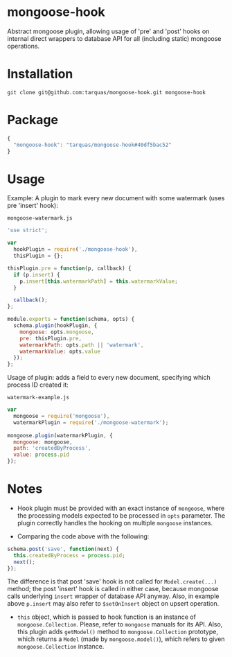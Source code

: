# mongoose-hook
Abstract mongoose plugin, allowing usage of 'pre' and 'post' hooks on internal direct wrappers to database API for all (including static) mongoose operations.

# Installation
```shell
git clone git@github.com:tarquas/mongoose-hook.git mongoose-hook
```

# Package
```js
{
  "mongoose-hook": "tarquas/mongoose-hook#40df5bac52"
}
```

# Usage

Example: A plugin to mark every new document with some watermark (uses pre 'insert' hook):

`mongoose-watermark.js`
```js
'use strict';

var
  hookPlugin = require('./mongoose-hook'),
  thisPlugin = {};

thisPlugin.pre = function(p, callback) {
  if (p.insert) {
    p.insert[this.watermarkPath] = this.watermarkValue;
  }

  callback();
};

module.exports = function(schema, opts) {
  schema.plugin(hookPlugin, {
    mongoose: opts.mongoose,
    pre: thisPlugin.pre,
    watermarkPath: opts.path || 'watermark',
    watermarkValue: opts.value
  });
};
```

Usage of plugin: adds a field to every new document, specifying which process ID created it:

`watermark-example.js`
```js
var
  mongoose = require('mongoose'),
  watermarkPlugin = require('./mongoose-watermark');
  
mongoose.plugin(watermarkPlugin, {
  mongoose: mongoose,
  path: 'createdByProcess',
  value: process.pid
});
```

# Notes

* Hook plugin must be provided with an exact instance of `mongoose`, where the processing models expected to be processed in `opts` parameter. The plugin correctly handles the hooking on multiple `mongoose` instances.

* Comparing the code above with the following:

```js
schema.post('save', function(next) {
  this.createdByProcess = process.pid;
  next();
});
```

The difference is that post 'save' hook is not called for `Model.create(...)` method; the post 'insert' hook is called in either case, because mongoose calls underlying `insert` wrapper of database API anyway. Also, in example above `p.insert` may also refer to `$setOnInsert` object on upsert operation.

* `this` object, which is passed to hook function is an instance of `mongoose.Collection`. Please, refer to `mongoose` manuals for its API. Also, this plugin adds `getModel()` method to `mongoose.Collection` prototype, which returns a `Model` (made by `mongoose.model()`), which refers to given `mongoose.Collection` instance.
